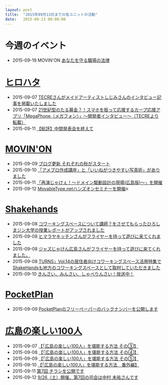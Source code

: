 ```yaml
---
layout: post
title:  "2015年09月13日までの各ユニットの活動"
date:   2015-09-13 00:00:00
---
```


# 今週のイベント

* 2015-09-19 MOVIN'ON [あなたを守る職場の法律](https://www.facebook.com/movinon.hiroshima/posts/998559970164781)


# [ヒロハタ](http://hiro-hata.com/)

* 2015-09-07 [TECREさんがメイドアーティストしじみさんのインタビュー記事を掲載いたしました](https://www.facebook.com/hirohatap/posts/883994828343980)
* 2015-09-07 [21世紀型のたる募金？！スマホを振って応援するカープ応援アプリ「MegaPhone（メガフォン）」～開発者インタビュー～（TECREより転載）](http://hiro-hata.com/post/128536786905)
* 2015-09-11 [【総評】中間発表会を終えて](http://hiro-hata.com/post/128807821637)


# [MOVIN'ON](http://coworking-hiroshima.com/)

* 2015-09-09 [ブログ更新 それぞれの秋がスタート](https://www.facebook.com/movinon.hiroshima/posts/1004525972901514)
* 2015-09-10 [「アメブロ作成講座」と「いいねがつきやすい写真術」がありました](https://www.facebook.com/movinon.hiroshima/posts/1005091069511671)
* 2015-09-11 [「再演じゃけぇ！～ドメイン駆動設計の現場(広島版)～」を開催](https://www.facebook.com/movinon.hiroshima/posts/1005769336110511)
* 2015-09-12 [MovableType.netハンズオンセミナーを開催](https://www.facebook.com/movinon.hiroshima/posts/1006116559409122)n


# [Shakehands](http://www.shakehands.jp/)

* 2015-09-08 [コワーキングスペースについて講師？をさせてもらったひろしまジン大学の授業レポートがアップされました](https://www.facebook.com/CoworkingShakeHands/posts/991665497551511)
* 2015-09-08 [ヒマラヤキッチンさんがフライヤーを持って遊びに来てくれました](https://www.facebook.com/CoworkingShakeHands/posts/991621484222579)
* 2015-09-08 [ジャズじゃけん広島さんがフライヤーを持って遊びに来てくれました。](https://www.facebook.com/CoworkingShakeHands/posts/991604757557585)
* 2015-09-08 [TURNS」Vol.14の居住者向けコワーキングスペース活用特集でShakeHandsも地方のコワーキングスペースとして取材していただきました](https://www.facebook.com/CoworkingShakeHands/posts/991596927558368)
* 2015-09-10 [きんさい、みんさい、しゃべりんさい！放送中！](https://www.facebook.com/CoworkingShakeHands/posts/992780640773330)


# [PocketPlan](http://pocketplan.wix.com/pocketplan)

* 2015-09-09 [PocketPlanのフリーペーパーのバックナンバーを公開します](https://www.facebook.com/PocketPlan/posts/891716134247693)


# [広島の楽しい100人](http://hiroshima.100person.jp)

* 2015-09-07 [【「広島の楽しい100人」を堪能する方法 その③】](https://www.facebook.com/h100parson/posts/1628077557467383)
* 2015-09-08 [【「広島の楽しい100人」を堪能する方法 その④】](https://www.facebook.com/h100parson/posts/1628434274098378)
* 2015-09-09 [【「広島の楽しい100人」を堪能する方法 その⑤】](https://www.facebook.com/h100parson/posts/1628813670727105)
* 2015-09-10 [【「広島の楽しい100人」を堪能する方法　番外編】](https://www.facebook.com/h100parson/posts/1629086404033165)
* 2015-09-11 [第7回 チラシを公開です](https://www.facebook.com/h100parson/posts/1629379914003814)
* 2015-09-12 [9/26（土）開催、第7回の司会は中村 未祐さんです](https://www.facebook.com/h100parson/posts/1629380354003770)
